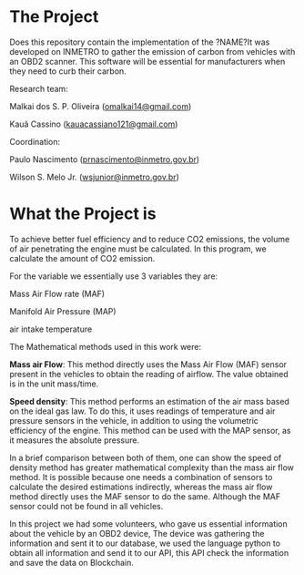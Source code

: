 

# The Project

Does this repository contain the implementation of the ?NAME?It was developed on INMETRO to gather the emission of carbon from vehicles with an OBD2 scanner. This software will be essential for manufacturers when they need to curb their carbon. 

 Research team:

Malkai dos S. P. Oliveira (omalkai14@gmail.com)

Kauã Cassino (kauacassiano121@gmail.com)

Coordination:

Paulo Nascimento (prnascimento@inmetro.gov.br)

Wilson S. Melo Jr. (wsjunior@inmetro.gov.br)




# What the Project is



To achieve better fuel efficiency and to reduce CO2 emissions, the volume of air penetrating the engine must be calculated. In this program, we calculate the amount of CO2 emission.


For the variable we essentially use 3 variables they are:


Mass Air Flow rate (MAF)

Manifold Air Pressure (MAP)

air intake temperature



The Mathematical methods used in this work were: 

**Mass air Flow**:
This method directly uses the Mass Air Flow (MAF) sensor present in the vehicles to obtain the reading of airflow. The value obtained is in the unit mass/time.

**Speed density**:
This method performs an estimation of the air mass based on the ideal gas law. To do this, it uses readings of temperature and air pressure sensors in the vehicle, in addition to using the volumetric efficiency of the engine. This method can be used with the MAP sensor, as it measures the absolute pressure.

In a brief comparison between both of them, one can show the speed of density method has greater mathematical complexity than the mass air flow method. It is possible because one needs a combination of sensors to calculate the desired estimations indirectly, whereas the mass air flow method directly uses the MAF sensor to do the same. Although the MAF sensor could not be found in all vehicles.

In this project we had some volunteers,  who gave us essential information about the vehicle by an OBD2 device, The device was gathering the information and sent it to our database, we used the language python to obtain all information and send it to our API, this API check the information and save the data on Blockchain. 


